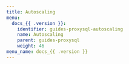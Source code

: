 ```yaml
---
title: Autoscaling
menu:
  docs_{{ .version }}:
    identifier: guides-proxysql-autoscaling
    name: Autoscaling
    parent: guides-proxysql
    weight: 46
menu_name: docs_{{ .version }}
---
```

